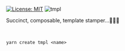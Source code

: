[![License: MIT](https://img.shields.io/badge/License-MIT-green.svg)](https://opensource.org/licenses/MIT)
![tmpl](https://user-images.githubusercontent.com/185555/51369491-afae0480-1b58-11e9-9b72-c242fddac38e.png)

Succinct, composable, template stamper...🤖🤖🤖

<p>&nbsp;</p>

```
yarn create tmpl <name>
```

